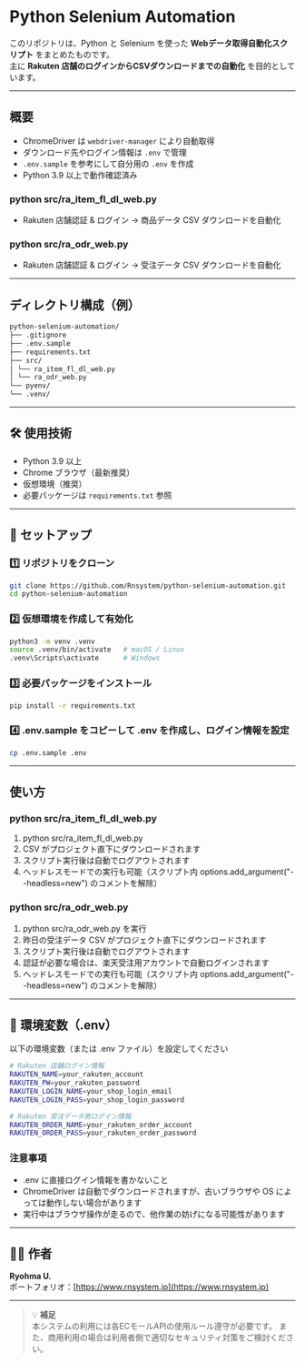 # Python Selenium Automation

このリポジトリは、Python と Selenium を使った **Webデータ取得自動化スクリプト** をまとめたものです。  
主に **Rakuten 店舗のログインからCSVダウンロードまでの自動化** を目的としています。

---

## 概要
- ChromeDriver は `webdriver-manager` により自動取得
- ダウンロード先やログイン情報は `.env` で管理
- `.env.sample` を参考にして自分用の `.env` を作成
- Python 3.9 以上で動作確認済み

### python src/ra_item_fl_dl_web.py
- Rakuten 店舗認証 & ログイン → 商品データ CSV ダウンロードを自動化

### python src/ra_odr_web.py
- Rakuten 店舗認証 & ログイン → 受注データ CSV ダウンロードを自動化

---

## ディレクトリ構成（例）

```bash
python-selenium-automation/
├── .gitignore
├── .env.sample
├── requirements.txt
├── src/
│ └── ra_item_fl_dl_web.py
│ └── ra_odr_web.py 
└── pyenv/
└── .venv/
```

---

## 🛠 使用技術
- Python 3.9 以上
- Chrome ブラウザ（最新推奨）
- 仮想環境（推奨）
- 必要パッケージは `requirements.txt` 参照

---

## 🚀 セットアップ

### 1️⃣ リポジトリをクローン
```bash
git clone https://github.com/Rnsystem/python-selenium-automation.git
cd python-selenium-automation
```

### 2️⃣ 仮想環境を作成して有効化
```bash
python3 -m venv .venv
source .venv/bin/activate   # macOS / Linux
.venv\Scripts\activate      # Windows
```

### 3️⃣ 必要パッケージをインストール
```bash
pip install -r requirements.txt
```

### 4️⃣ .env.sample をコピーして .env を作成し、ログイン情報を設定
```bash
cp .env.sample .env
```

---

## 使い方

### python src/ra_item_fl_dl_web.py
1. python src/ra_item_fl_dl_web.py
2. CSV がプロジェクト直下にダウンロードされます
3. スクリプト実行後は自動でログアウトされます
4. ヘッドレスモードでの実行も可能（スクリプト内 options.add_argument("--headless=new") のコメントを解除）

### python src/ra_odr_web.py
1. python src/ra_odr_web.py を実行
2. 昨日の受注データ CSV がプロジェクト直下にダウンロードされます
3. スクリプト実行後は自動でログアウトされます
4. 認証が必要な場合は、楽天受注用アカウントで自動ログインされます
5. ヘッドレスモードでの実行も可能（スクリプト内 options.add_argument("--headless=new") のコメントを解除）

---

## 🔐 環境変数（.env）

以下の環境変数（または .env ファイル）を設定してください
```bash
# Rakuten 店舗ログイン情報
RAKUTEN_NAME=your_rakuten_account
RAKUTEN_PW=your_rakuten_password
RAKUTEN_LOGIN_NAME=your_shop_login_email
RAKUTEN_LOGIN_PASS=your_shop_login_password

# Rakuten 受注データ用ログイン情報
RAKUTEN_ORDER_NAME=your_rakuten_order_account
RAKUTEN_ORDER_PASS=your_rakuten_order_password
```

### 注意事項
- .env に直接ログイン情報を書かないこと
- ChromeDriver は自動でダウンロードされますが、古いブラウザや OS によっては動作しない場合があります
- 実行中はブラウザ操作が走るので、他作業の妨げになる可能性があります

---

## 🧑‍💻 作者

**Ryohma U.**  
ポートフォリオ：[https://www.rnsystem.jp](https://www.rnsystem.jp)

---

> 💡 **補足**  
> 本システムの利用には各ECモールAPIの使用ルール遵守が必要です。
> また、商用利用の場合は利用者側で適切なセキュリティ対策をご検討ください。
